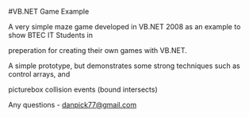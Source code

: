#VB.NET Game Example

A very simple maze game developed in VB.NET 2008 as an example to show BTEC IT Students in 

preperation for creating their own games with VB.NET.

A simple prototype, but demonstrates some strong techniques such as control arrays, and 

picturebox collision events (bound intersects)

Any questions - danpick77@gmail.com

